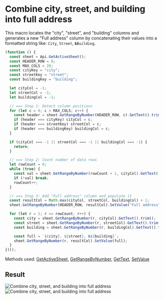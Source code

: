 # Combine city, street, and building into full address

This macro locates the "city", "street", and "building" columns and generates a new "Full address" column by concatenating their values into a formatted string like:
`City`, `Street`, `№Building`.

```ts
(function () {
  const sheet = Api.GetActiveSheet();
  const HEADER_ROW = 0;
  const MAX_COLS = 20;
  const cityKey = "city";
  const streetKey = "street";
  const buildingKey = "building";

  let cityCol = -1;
  let streetCol = -1;
  let buildingCol = -1;

  // === Step 1: Detect column positions
  for (let c = 0; c < MAX_COLS; c++) {
    const header = sheet.GetRangeByNumber(HEADER_ROW, c).GetText().trim().toLowerCase();
    if (header === cityKey) cityCol = c;
    if (header === streetKey) streetCol = c;
    if (header === buildingKey) buildingCol = c;
  }

  if (cityCol === -1 || streetCol === -1 || buildingCol === -1) {
    return;
  }

  // === Step 2: Count number of data rows
  let rowCount = 0;
  while (true) {
    const val = sheet.GetRangeByNumber(rowCount + 1, cityCol).GetText().trim();
    if (!val) break;
    rowCount++;
  }

  // === Step 3: Add "Full address" column and populate it
  const resultCol = Math.max(cityCol, streetCol, buildingCol) + 1;
  sheet.GetRangeByNumber(HEADER_ROW, resultCol).SetValue("Full address");

  for (let r = 1; r <= rowCount; r++) {
    const city = sheet.GetRangeByNumber(r, cityCol).GetText().trim();
    const street = sheet.GetRangeByNumber(r, streetCol).GetText().trim();
    const building = sheet.GetRangeByNumber(r, buildingCol).GetText().trim();

    const full = `${city}, ${street}, №${building}`;
    sheet.GetRangeByNumber(r, resultCol).SetValue(full);
  }
})();
```

Methods used: [GetActiveSheet](/docs/office-api/usage-api/spreadsheet-api/Api/Methods/GetActiveSheet.md), [GetRangeByNumber](/docs/office-api/usage-api/spreadsheet-api/ApiWorksheet/Methods/GetRangeByNumber.md), [GetText](/docs/office-api/usage-api/spreadsheet-api/ApiRange/Methods/GetText.md), [SetValue](/docs/office-api/usage-api/spreadsheet-api/ApiRange/Methods/SetValue.md)
 
## Result

![Combine city, street, and building into full address](/assets/images/plugins/combine-full-address.png#gh-light-mode-only)![Combine city, street, and building into full address](/assets/images/plugins/combine-full-address.dark.png#gh-dark-mode-only)
